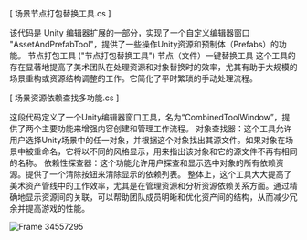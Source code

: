 [ 场景节点打包替换工具.cs ]

该代码是 Unity 编辑器扩展的一部分，实现了一个自定义编辑器窗口 "AssetAndPrefabTool"，提供了一些操作Unity资源和预制体（Prefabs）的功能。
节点打包工具 ("节点打包替换工具")
节点（文件）一键替换工具
这个工具的存在显著地提高了美术团队在处理资源和对象替换时的效率，尤其有助于大规模的场景重构或资源结构调整的工作。它简化了平时繁琐的手动处理流程。

[ 场景资源依赖查找多功能.cs ]

这段代码定义了一个Unity编辑器窗口工具，名为“CombinedToolWindow”，提供了两个主要功能来增强内容创建和管理工作流程。
对象查找器：这个工具允许用户选择Unity场景中的任一对象，并根据这个对象找出其源文件。如果对象在场景中被重命名，它将以不同的风格显示，用来指出该对象和它的源文件不再有相同的名称。
依赖性探查器：这个功能允许用户探查和显示选中对象的所有依赖资源。提供了一个清除按钮来清除显示的依赖列表。
整体上，这个工具大大提高了美术资产管线中的工作效率，尤其是在管理资源和分析资源依赖关系方面。通过精确地显示资源间的关联，可以帮助团队成员明晰和优化资产间的结构，从而减少冗余并提高游戏的性能。

![Frame 34557295](https://github.com/Beehcer/UnityTools/assets/52235943/01ea1ab9-e148-4055-916b-547cbe78a9d7)
